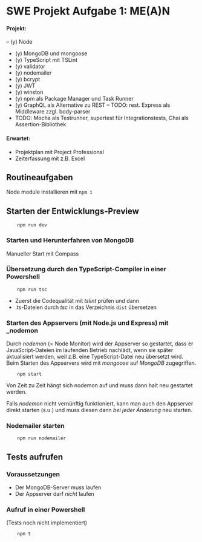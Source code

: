 # SWE Projekt Aufgabe 1: ME(A)N

#### Projekt:
– (y)  Node
- (y) MongoDB und mongoose
- (y) TypeScript mit TSLint
- (y) validator
- (y) nodemailer
- (y) bcrypt
- (y) JWT
- (y) winston
- (y) npm als Package Manager und Task Runner
- (y) GraphQL als Alternative zu REST
– TODO: rest. Express als Middleware zzgl. body-parser
- TODO: Mocha als Testrunner, supertest für Integrationstests, Chai als Assertion-Bibliothek

#### Erwartet:
- Projektplan mit Project Professional
- Zeiterfassung mit z.B. Excel

## Routineaufgaben

Node module installieren mit `npm i`

## Starten der Entwicklungs-Preview

```CMD
    npm run dev
```

### Starten und Herunterfahren von MongoDB

Manueller Start mit Compass

### Übersetzung durch den TypeScript-Compiler in einer Powershell

```CMD
    npm run tsc
```

-   Zuerst die Codequalität mit _tslint_ prüfen und dann
-   .ts-Dateien durch _tsc_ in das Verzeichnis `dist` übersetzen

### Starten des Appservers (mit Node.js und Express) mit \_nodemon

Durch _nodemon_ (= Node Monitor) wird der Appserver so gestartet, dass er
JavaScript-Dateien im laufenden Betrieb nachlädt, wenn sie später aktualisiert
werden, weil z.B. eine TypeScript-Datei neu übersetzt wird.
Beim Starten des Appservers wird mit _mongoose_ auf _MongoDB_ zugegriffen.

```CMD
    npm start
```

Von Zeit zu Zeit hängt sich nodemon auf und muss dann halt neu gestartet werden.

Falls _nodemon_ nicht vernünftig funktioniert, kann man auch den Appserver
direkt starten (s.u.) und muss diesen dann _bei jeder Änderung_ neu starten.

### Nodemailer starten

```CMD
    npm run nodemailer
```



## Tests aufrufen

### Voraussetzungen

-   Der MongoDB-Server muss laufen
-   Der Appserver darf _nicht_ laufen

### Aufruf in einer Powershell

(Tests noch nicht implementiert)

```CMD
    npm t
```
